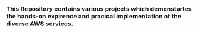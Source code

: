 ### This Repository contains various projects which demonstartes the hands-on expirence and pracical implementation of the diverse AWS services.
